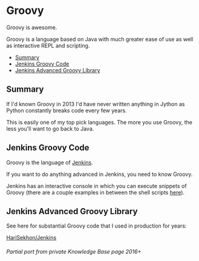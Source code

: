 # Groovy

Groovy is awesome.

Groovy is a language based on Java with much greater ease of use as well as interactive REPL and scripting.

<!-- INDEX_START -->
- [Summary](#summary)
- [Jenkins Groovy Code](#jenkins-groovy-code)
- [Jenkins Advanced Groovy Library](#jenkins-advanced-groovy-library)
<!-- INDEX_END -->

## Summary

If I'd known Groovy in 2013 I'd have never written anything in Jython as Python constantly breaks code every few years.

This is easily one of my top pick languages. The more you use Groovy, the less you'll want to go back to Java.

## Jenkins Groovy Code

Groovy is the language of [Jenkins](jenkins.md).

If you want to do anything advanced in Jenkins, you need to know Groovy.

Jenkins has an interactive console in which you can execute snippets of Groovy (there are a couple examples in between
the shell scripts [here](https://github.com/HariSekhon/DevOps-Bash-tools/tree/master/jenkins)).

## Jenkins Advanced Groovy Library

See here for substantial Groovy code that I used in production for years:

[HariSekhon/Jenkins](https://github.com/HariSekhon/Jenkins)

###### Partial port from private Knowledge Base page 2016+
